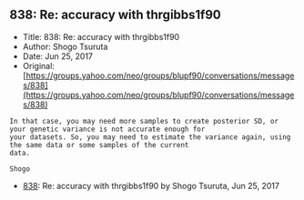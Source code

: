 ## 838: Re: accuracy with thrgibbs1f90

- Title: 838: Re: accuracy with thrgibbs1f90
- Author: Shogo Tsuruta
- Date: Jun 25, 2017
- Original: [https://groups.yahoo.com/neo/groups/blupf90/conversations/messages/838](https://groups.yahoo.com/neo/groups/blupf90/conversations/messages/838)

```
In that case, you may need more samples to create posterior SD, or your genetic variance is not accurate enough for
your datasets. So, you may need to estimate the variance again, using the same data or some samples of the current
data.

Shogo
```

- [838](0838.md): Re: accuracy with thrgibbs1f90 by Shogo Tsuruta, Jun 25, 2017
